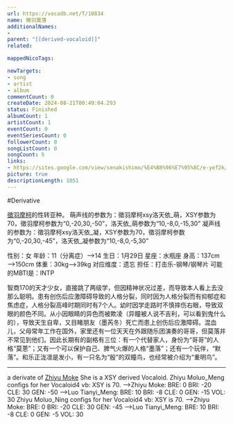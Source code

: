 ```yaml
---
url: https://vocadb.net/T/10834
name: 徵羽莫落
additionalNames: 
- 
parent: "[[derived-vocaloid]]"
related:

mappedNicoTags:

newTargets:
- song
- artist
- album
commentCount: 0
createDate: 2024-08-21T00:49:04.293
status: Finished
albumCount: 1
artistCount: 1
eventCount: 0
eventSeriesCount: 0
followerCount: 0
songListCount: 0
songCount: 5
links: 
- https://sites.google.com/view/senakishimo/%E4%B8%96%E7%95%8C/e-yef2k/%E5%BE%B5%E7%BE%BD%E8%8E%AB%E8%90%BD
picture: true
descriptionLength: 1051
---
```


#Derivative

[徵羽摩柯](https://vocadb.net/Ar/56346)的性转亚种。
萌声线的参数为：徵羽摩柯xsy洛天依_萌，XSY参数为70，徵羽摩柯参数为“0,-20,30,-50”，洛天依_萌参数为“10,-8,0,-15,30”
凝声线的参数为：徵羽摩柯xsy洛天依_凝，XSY参数为70，徵羽摩柯参数为“0,-20,30,-45”，洛天依_凝参数为“10,-8,0,-5,30”

性别：女
年龄：11（分离症）——>14
生日：1月29日
星座：水瓶座
身高：137cm——>150cm
体重：30kg——>39kg
对应维度：遗忘
担任：打击乐-钢琴/钢琴片
可能的MBTI是：INTP

智商170的天才少女，直接跳了两级学，但因精神状况过差，而导致本人看上去没那么聪明。患有创伤后应激障碍导致的人格分裂，同时因为人格分裂而有抑郁症和焦虑症，人格分裂高峰时期同时有7个人。幼时因学走路时不慎摔伤右眼，导致双眼的颜色不同。从小因眼睛的异色而被欺凌（异瞳被人说不吉利，可以看到鬼什么的），导致天生自卑，又目睹朋友（墨芮冬）死亡而患上创伤后应激障碍。混血儿，父母常年工作在国外，家里还有一位天天在外跟随乐团演奏的哥哥，但莫落并不常见到他们。因此长期有的副格有三位：有一个代替家人，身份为“哥哥”的人格“莫蒽”；又有一个可以保护自己、脾气火爆的人格“墨落”；还有一个玩伴，“默落”。和乐正泷凛是发小，有一只名为“殷”的双瞳鸟，也经常被介绍为“重明鸟”。

---

a derivate of [Zhiyu Moke](https://vocadb.net/Ar/56346)
She is a XSY derived Vocaloid.
Zhiyu Moluo_Meng configs for her Vocaloid4 vb:
XSY is 70.
 -->Zhiyu Moke: BRE: 0 BRI: -20 CLE: 30 GEN: -50
 -->Luo Tianyi_Meng: BRE: 10 BRI: -8 CLE: 0 GEN: -15 VOL: 30
Zhiyu Moluo_Ning configs for her Vocaloid4 vb:
XSY is 70.
 -->Zhiyu Moke: BRE: 0 BRI: -20 CLE: 30 GEN: -45
 -->Luo Tianyi_Meng: BRE: 10 BRI: -8 CLE: 0 GEN: -5 VOL: 30